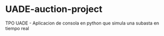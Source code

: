 # UADE-auction-project
TPO UADE - Aplicacion de consola en python que simula una subasta en tiempo real 
